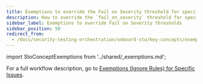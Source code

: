 ```yaml
---
title: Exemptions to override the Fail on Severity threshold for specific issues in STO
description: How to override the `fail_on_severity` threshold for specific issues
sidebar_label: Exemptions to override Fail on Severity thresholds
sidebar_position: 50
redirect_from:
  - /docs/security-testing-orchestration/onboard-sto/key-concepts/exemptions
---
```




import StoConceptExemptions from '../shared/_exemptions.md';


<StoConceptExemptions />

For a full workflow description, go to [Exemptions (Ignore Rules) for Specific Issues](/docs/security-testing-orchestration/use-sto/stop-builds-based-on-scan-results/exemption-workflows).